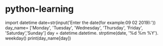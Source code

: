 # python-learning
import datetime
date=str(input('Enter the date(for example:09 02 2019):'))
day_name= ['Monday', 'Tuesday', 'Wednesday', 'Thursday', 'Friday', 'Saturday','Sunday']
day = datetime.datetime. strptime(date, '%d %m %Y'). weekday()
print(day_name[day])
